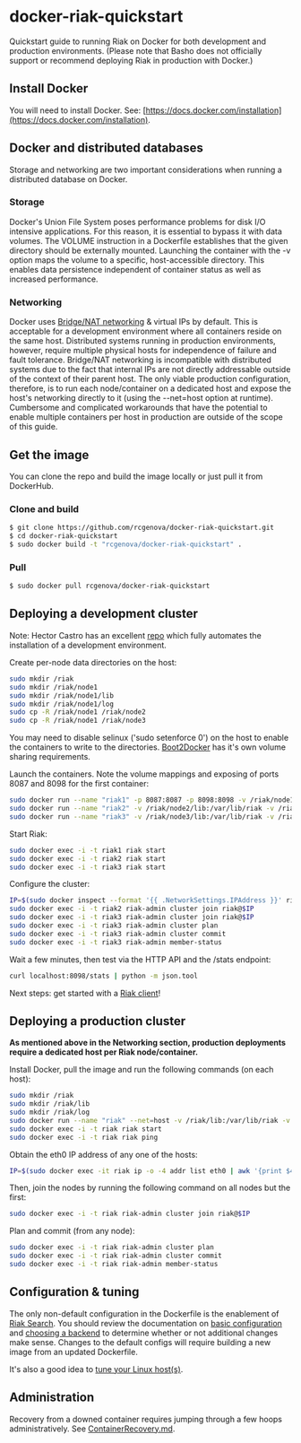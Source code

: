 # docker-riak-quickstart

Quickstart guide to running Riak on Docker for both development and production environments. (Please note that Basho does not officially support or recommend deploying Riak in production with Docker.)

## Install Docker

You will need to install Docker. See: [https://docs.docker.com/installation](https://docs.docker.com/installation).

## Docker and distributed databases

Storage and networking are two important considerations when running a distributed database on Docker.

### Storage

Docker's Union File System poses performance problems for disk I/O intensive applications. For this reason, it is essential to bypass it with data volumes. The VOLUME instruction in a Dockerfile establishes that the given directory should be externally mounted. Launching the container with the -v option maps the volume to a specific, host-accessible directory. This enables data persistence independent of container status as well as increased performance.

### Networking

Docker uses [Bridge/NAT networking](https://docs.docker.com/articles/networking/#how-docker-networks-a-container) & virtual IPs by default. This is acceptable for a development environment where all containers reside on the same host. Distributed systems running in production environments, however, require multiple physical hosts for independence of failure and fault tolerance. Bridge/NAT networking is incompatible with distributed systems due to the fact that internal IPs are not directly addressable outside of the context of their parent host. The only viable production configuration, therefore, is to run each node/container on a dedicated host and expose the host's networking directly to it (using the --net=host option at runtime). Cumbersome and complicated workarounds that have the potential to enable multiple containers per host in production are outside of the scope of this guide.

## Get the image

You can clone the repo and build the image locally or just pull it from DockerHub.

### Clone and build

```bash
$ git clone https://github.com/rcgenova/docker-riak-quickstart.git
$ cd docker-riak-quickstart
$ sudo docker build -t "rcgenova/docker-riak-quickstart" .
```

### Pull

```bash
$ sudo docker pull rcgenova/docker-riak-quickstart
```

## Deploying a development cluster

Note: Hector Castro has an excellent [repo](https://github.com/hectcastro/docker-riak) which fully automates the installation of a development environment.

Create per-node data directories on the host:

```bash
sudo mkdir /riak
sudo mkdir /riak/node1
sudo mkdir /riak/node1/lib
sudo mkdir /riak/node1/log
sudo cp -R /riak/node1 /riak/node2
sudo cp -R /riak/node1 /riak/node3
```

You may need to disable selinux ('sudo setenforce 0') on the host to enable the containers to write to the directories. [Boot2Docker](https://github.com/boot2docker/boot2docker) has it's own volume sharing requirements.  

Launch the containers. Note the volume mappings and exposing of ports 8087 and 8098 for the first container:

```bash
sudo docker run --name "riak1" -p 8087:8087 -p 8098:8098 -v /riak/node1/lib:/var/lib/riak -v /riak/node1/log:/var/log/riak -d rcgenova/docker-riak-quickstart
sudo docker run --name "riak2" -v /riak/node2/lib:/var/lib/riak -v /riak/node2/log:/var/log/riak -d rcgenova/docker-riak-quickstart
sudo docker run --name "riak3" -v /riak/node3/lib:/var/lib/riak -v /riak/node3/log:/var/log/riak -d rcgenova/docker-riak-quickstart
```

Start Riak:

```bash
sudo docker exec -i -t riak1 riak start
sudo docker exec -i -t riak2 riak start
sudo docker exec -i -t riak3 riak start
```

Configure the cluster:

```bash
IP=$(sudo docker inspect --format '{{ .NetworkSettings.IPAddress }}' riak1)
sudo docker exec -i -t riak2 riak-admin cluster join riak@$IP
sudo docker exec -i -t riak3 riak-admin cluster join riak@$IP
sudo docker exec -i -t riak3 riak-admin cluster plan
sudo docker exec -i -t riak3 riak-admin cluster commit
sudo docker exec -i -t riak3 riak-admin member-status
```

Wait a few minutes, then test via the HTTP API and the /stats endpoint:

```bash
curl localhost:8098/stats | python -m json.tool
```

Next steps: get started with a [Riak client](http://docs.basho.com/riak/latest/dev/taste-of-riak)!

## Deploying a production cluster

<b>As mentioned above in the Networking section, production deployments require a dedicated host per Riak node/container.</b>  

Install Docker, pull the image and run the following commands (on each host):

```bash
sudo mkdir /riak
sudo mkdir /riak/lib
sudo mkdir /riak/log
sudo docker run --name "riak" --net=host -v /riak/lib:/var/lib/riak -v /riak/log:/var/log/riak -d rcgenova/docker-riak-quickstart
sudo docker exec -i -t riak riak start
sudo docker exec -i -t riak riak ping
```

Obtain the eth0 IP address of any one of the hosts:

```bash
IP=$(sudo docker exec -it riak ip -o -4 addr list eth0 | awk '{print $4}' | cut -d/ -f1)
```

Then, join the nodes by running the following command on all nodes but the first:

```bash
sudo docker exec -i -t riak riak-admin cluster join riak@$IP
```

Plan and commit (from any node):

```bash
sudo docker exec -i -t riak riak-admin cluster plan
sudo docker exec -i -t riak riak-admin cluster commit
sudo docker exec -i -t riak riak-admin member-status
```

## Configuration & tuning

The only non-default configuration in the Dockerfile is the enablement of [Riak Search](http://docs.basho.com/riak/latest/dev/using/search). You should review the documentation on [basic configuration](http://docs.basho.com/riak/latest/ops/building/configuration) and [choosing a backend](http://docs.basho.com/riak/latest/ops/building/planning/backends) to determine whether or not additional changes make sense. Changes to the default configs will require building a new image from an updated Dockerfile.  

It's also a good idea to [tune your Linux host(s)](http://docs.basho.com/riak/latest/ops/tuning/linux).

## Administration

Recovery from a downed container requires jumping through a few hoops administratively. See [ContainerRecovery.md](ContainerRecovery.md).


